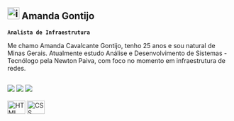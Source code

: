 ## <img width="27" height="27" alt="image" src="https://github.com/user-attachments/assets/7765d5a6-0180-4894-b122-ead39cdb3a19" /> Amanda Gontijo

**`Analista de Infraestrutura`**

Me chamo Amanda Cavalcante Gontijo, tenho 25 anos e sou natural de Minas Gerais. Atualmente estudo Análise e Desenvolvimento de Sistemas - Tecnólogo pela Newton Paiva, com foco no momento em infraestrutura de redes. 
  
  ##
 
<div> 
  <a href="https://www.instagram.com/_mandy.s2/" target="_blank"><img src="https://img.shields.io/badge/-Instagram-%23E4405F?style=for-the-badge&logo=instagram&logoColor=white" target="_blank"></a>
  <a href="" ><img src="https://img.shields.io/badge/-Gmail-%23333?style=for-the-badge&logo=gmail&logoColor=white" target="_blank"></a>
  <a href="https://www.linkedin.com/in/amandacgontijo/" target="_blank"><img src="https://img.shields.io/badge/-LinkedIn-%230077B5?style=for-the-badge&logo=linkedin&logoColor=white" target="_blank"></a> 
  
</div>

<div style="display: inline_block"><br>
  <img align="center" alt="HTML" height="30" width="40" src="https://img.icons8.com/?size=40&id=50013&format=png">
  <img align="center" alt="CSS" height="30" width="40" src="https://img.icons8.com/offices/40/css.png" alt="css"/>
</div>

